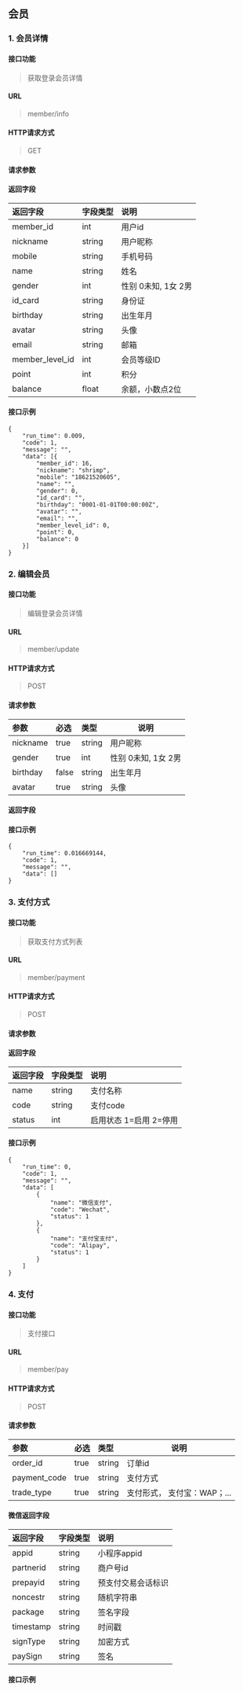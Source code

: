 会员
-----------

### 1. <a id="info">会员详情</a>

#### 接口功能

> 获取登录会员详情

#### URL

> member/info

#### HTTP请求方式

> GET

#### 请求参数

#### 返回字段
|返回字段|字段类型|说明 |
|:----- |:------|:----------------------------- |
|member_id | int |用户id |
|nickname | string |用户昵称 |
|mobile | string |手机号码 |
|name | string |姓名 |
|gender | int |性别 0未知, 1女 2男 |
|id_card | string |身份证 |
|birthday | string |出生年月 |
|avatar | string |头像 |
|email | string |邮箱 |
|member_level_id | int |会员等级ID |
|point | int |积分 |
|balance | float |余额，小数点2位 |

#### 接口示例
```
{
    "run_time": 0.009,
    "code": 1,
    "message": "",
    "data": [{
        "member_id": 16,
        "nickname": "shrimp",
        "mobile": "18621520605",
        "name": "",
        "gender": 0,
        "id_card": "",
        "birthday": "0001-01-01T00:00:00Z",
        "avatar": "",
        "email": "",
        "member_level_id": 0,
        "point": 0,
        "balance": 0
    }]
}
```


### 2. <a id="update">编辑会员</a>

#### 接口功能

> 编辑登录会员详情

#### URL

> member/update

#### HTTP请求方式

> POST

#### 请求参数
|参数|必选|类型|说明|
|:----- |:-------|:-----|----- |
|nickname  |true |string|用户昵称 |
|gender  |true |int |性别 0未知, 1女 2男|
|birthday  |false |string |出生年月 |
|avatar  |true |string |头像|

#### 返回字段

#### 接口示例
```
{
    "run_time": 0.016669144,
    "code": 1,
    "message": "",
    "data": []
}
```

### 3. <a id="payment">支付方式</a>

#### 接口功能

> 获取支付方式列表

#### URL

> member/payment

#### HTTP请求方式

> POST

#### 请求参数

#### 返回字段
|返回字段|字段类型|说明 |
|:----- |:------|:----------------------------- |
|name | string |支付名称 |
|code | string |支付code |
|status | int |启用状态 1=启用 2=停用 |

#### 接口示例
```
{
    "run_time": 0,
    "code": 1,
    "message": "",
    "data": [
        {
            "name": "微信支付",
            "code": "Wechat",
            "status": 1
        },
        {
            "name": "支付宝支付",
            "code": "Alipay",
            "status": 1
        }
    ]
}
```

### 4. <a id="pay">支付</a>

#### 接口功能

> 支付接口

#### URL

> member/pay

#### HTTP请求方式

> POST

#### 请求参数
|参数|必选|类型|说明|
|:----- |:-------|:-----|----- |
|order_id  |true |string|订单id |
|payment_code  |true |string |支付方式|
|trade_type  |true |string |支付形式， 支付宝：WAP；...|

#### 微信返回字段
|返回字段|字段类型|说明 |
|:----- |:------|:----------------------------- |
|appid | string |小程序appid |
|partnerid | string |商户号id |
|prepayid | string |预支付交易会话标识 |
|noncestr | string |随机字符串 |
|package | string |签名字段 |
|timestamp | string |时间戳 |
|signType | string |加密方式 |
|paySign | string |签名 |


#### 接口示例
```

```